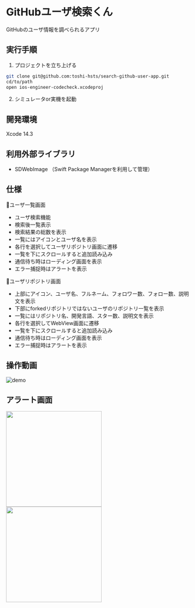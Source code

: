 # GitHubユーザ検索くん
GitHubのユーザ情報を調べられるアプリ

## 実行手順
1. プロジェクトを立ち上げる
```zsh
git clone git@github.com:toshi-hsts/search-github-user-app.git
cd/to/path
open ios-engineer-codecheck.xcodeproj
```
2. シミュレータor実機を起動　

## 開発環境
Xcode 14.3 

## 利用外部ライブラリ
- SDWebImage
（Swift Package Managerを利用して管理）

## 仕様　
🔸ユーザ一覧画面
- ユーザ検索機能
- 検索後一覧表示
- 検索結果の総数を表示
- 一覧にはアイコンとユーザ名を表示
- 各行を選択してユーザリポジトリ画面に遷移
- 一覧を下にスクロールすると追加読み込み
- 通信待ち時はローディング画面を表示
- エラー捕捉時はアラートを表示

🔸ユーザリポジトリ画面
- 上部にアイコン、ユーザ名、フルネーム、フォロワー数、フォロー数、説明文を表示
- 下部にforkedリポジトリではないユーザのリポジトリ一覧を表示
- 一覧にはリポジトリ名、開発言語、スター数、説明文を表示
- 各行を選択してWebView画面に遷移
- 一覧を下にスクロールすると追加読み込み
- 通信待ち時はローディング画面を表示
- エラー捕捉時はアラートを表示

## 操作動画
![demo](https://github.com/toshi-hsts/search-github-user-app/assets/80573353/731cda6f-9879-41bb-a6e1-89ce23254dc3)

## アラート画面
<img src="https://github.com/toshi-hsts/search-github-user-app/assets/80573353/e9d2a244-ff8c-431a-bd4d-868f5e328ee6" width=260>

<img src="https://github.com/toshi-hsts/search-github-user-app/assets/80573353/2c971514-cdaa-4950-b381-ee3d69111604" width=260>
